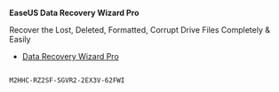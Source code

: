 **EaseUS Data Recovery Wizard Pro**

<p>Recover the Lost, Deleted, Formatted, Corrupt Drive Files Completely & Easily</p>

- [Data Recovery Wizard Pro](https://www.fileshahi.com/download-easeus-data-recovery/)

```
 
M2HHC-RZ2SF-SGVR2-2EX3V-62FWI 

```
